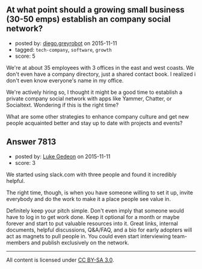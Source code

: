 ## At what point should a growing small business (30-50 emps) establish an company social network?

- posted by: [diego.greyrobot](https://stackexchange.com/users/52450/diego-greyrobot) on 2015-11-11
- tagged: `tech-company`, `software`, `growth`
- score: 5

We're at about 35 employees with 3 offices in the east and west coasts. We don't even have a company directory, just a shared contact book. I realized i don't even know everyone's name in my office.

We're actively hiring so, I thought it might be a good time to establish a private company social network with apps like Yammer, Chatter, or Socialtext. Wondering if this is the right time?

What are some other strategies to enhance company culture and get new people acquainted better and stay up to date with projects and events?


## Answer 7813

- posted by: [Luke Gedeon](https://stackexchange.com/users/1119600/luke-gedeon) on 2015-11-11
- score: 3

We started using slack.com with three people and found it incredibly helpful.

The right time, though, is when you have someone willing to set it up, invite everybody and do the work to make it a place people see value in.

Definitely keep your pitch simple. Don't even imply that someone would have to log in to get work done. Keep it optional for a month or maybe forever and start to put valuable resources into it. Great links, internal documents, helpful discussions, Q&A/FAQ, and a bio for early adopters will act as magnets to pull people in. You could even start interviewing team-members and publish exclusively on the network.



---

All content is licensed under [CC BY-SA 3.0](https://creativecommons.org/licenses/by-sa/3.0/).
